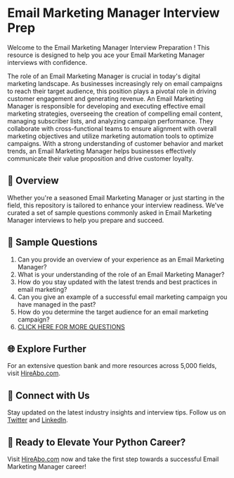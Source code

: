 # Email Marketing Manager Interview Prep

Welcome to the Email Marketing Manager Interview Preparation ! This resource is designed to help you ace your Email Marketing Manager interviews with confidence.

The role of an Email Marketing Manager is crucial in today's digital marketing landscape. As businesses increasingly rely on email campaigns to reach their target audience, this position plays a pivotal role in driving customer engagement and generating revenue. An Email Marketing Manager is responsible for developing and executing effective email marketing strategies, overseeing the creation of compelling email content, managing subscriber lists, and analyzing campaign performance. They collaborate with cross-functional teams to ensure alignment with overall marketing objectives and utilize marketing automation tools to optimize campaigns. With a strong understanding of customer behavior and market trends, an Email Marketing Manager helps businesses effectively communicate their value proposition and drive customer loyalty.

## 🚀 Overview

Whether you're a seasoned Email Marketing Manager or just starting in the field, this repository is tailored to enhance your interview readiness. We've curated a set of sample questions commonly asked in Email Marketing Manager interviews to help you prepare and succeed.

## 📝 Sample Questions

1. Can you provide an overview of your experience as an Email Marketing Manager?
2. What is your understanding of the role of an Email Marketing Manager?
3. How do you stay updated with the latest trends and best practices in email marketing?
4. Can you give an example of a successful email marketing campaign you have managed in the past?
5. How do you determine the target audience for an email marketing campaign?
6. [CLICK HERE FOR MORE QUESTIONS](https://hireabo.com/job/1_0_7/Email%20Marketing%20Manager)

## 🌐 Explore Further

For an extensive question bank and more resources across 5,000 fields, visit [HireAbo.com](https://www.hireabo.com).

## 📱 Connect with Us

Stay updated on the latest industry insights and interview tips. Follow us on [Twitter](https://twitter.com/hireabo) and [LinkedIn](https://www.linkedin.com/in/hire-abo-3609972a8/).

## 🚀 Ready to Elevate Your Python Career?

Visit [HireAbo.com](https://www.hireabo.com) now and take the first step towards a successful Email Marketing Manager career!